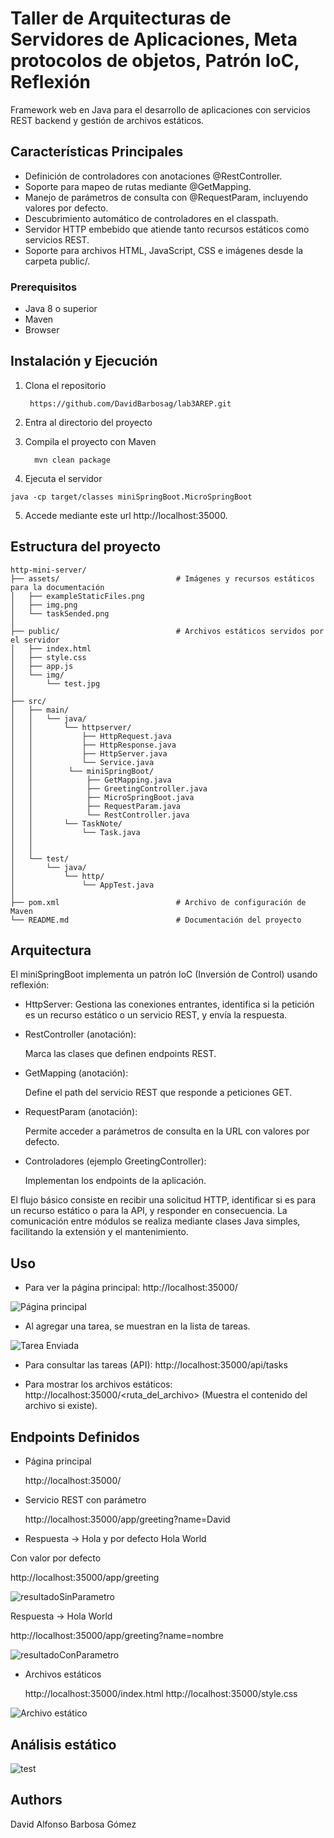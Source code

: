 # Taller de Arquitecturas de Servidores de Aplicaciones, Meta protocolos de objetos, Patrón IoC, Reflexión

Framework web en Java para el desarrollo de aplicaciones con servicios REST backend y gestión de archivos estáticos.

## Características Principales

* Definición de controladores con anotaciones @RestController.
* Soporte para mapeo de rutas mediante @GetMapping.
* Manejo de parámetros de consulta con @RequestParam, incluyendo valores por defecto.
* Descubrimiento automático de controladores en el classpath.
* Servidor HTTP embebido que atiende tanto recursos estáticos como servicios REST.
* Soporte para archivos HTML, JavaScript, CSS e imágenes desde la carpeta public/.

### Prerequisitos

* Java 8 o superior
* Maven
* Browser

## Instalación y Ejecución

1. Clona el repositorio
   ```
    https://github.com/DavidBarbosag/lab3AREP.git
   ```

2. Entra al directorio del proyecto
3. Compila el proyecto con Maven
   ```
     mvn clean package
   ```
4. Ejecuta el servidor
  ```
 java -cp target/classes miniSpringBoot.MicroSpringBoot  
 ```

5. Accede mediante este url http://localhost:35000.


## Estructura del proyecto

```
http-mini-server/
├── assets/                          # Imágenes y recursos estáticos para la documentación
│   ├── exampleStaticFiles.png
│   ├── img.png
│   └── taskSended.png
│
├── public/                          # Archivos estáticos servidos por el servidor
│   ├── index.html
│   ├── style.css
│   ├── app.js
│   └── img/
│       └── test.jpg
│
├── src/
│   ├── main/
│   │   └── java/
│   │       └── httpserver/
│   │           ├── HttpRequest.java
│   │           ├── HttpResponse.java
│   │           ├── HttpServer.java
│   │           └── Service.java
│   │        └── miniSpringBoot/
│   │            ├── GetMapping.java
│   │            ├── GreetingController.java
│   │            ├── MicroSpringBoot.java
│   │            ├── RequestParam.java
│   │            └── RestController.java
│   │       └── TaskNote/
│   │           └── Task.java
│   │            
│   │
│   └── test/
│       └── java/
│           └── http/
│               └── AppTest.java
│
├── pom.xml                          # Archivo de configuración de Maven
└── README.md                        # Documentación del proyecto
```

## Arquitectura

El miniSpringBoot implementa un patrón IoC (Inversión de Control) usando reflexión:



* HttpServer:
    Gestiona las conexiones entrantes, identifica si la petición es un recurso estático o un servicio REST, y envía la respuesta.

* RestController (anotación):

    Marca las clases que definen endpoints REST.

* GetMapping (anotación):

    Define el path del servicio REST que responde a peticiones GET.

* RequestParam (anotación):

    Permite acceder a parámetros de consulta en la URL con valores por defecto.

* Controladores (ejemplo GreetingController):

    Implementan los endpoints de la aplicación.

El flujo básico consiste en recibir una solicitud HTTP, identificar si es para un recurso estático o para la API,
y responder en consecuencia. La comunicación entre módulos se realiza mediante clases Java simples, facilitando la extensión
y el mantenimiento.

## Uso

* Para ver la página principal:
  http://localhost:35000/

![Página principal](assets/img.png)

* Al agregar una tarea, se muestran en la lista de tareas.

![Tarea Enviada](assets/taskSended.png)

* Para consultar las tareas (API):
  http://localhost:35000/api/tasks

* Para mostrar los archivos estáticos:
  http://localhost:35000/<ruta_del_archivo>
  (Muestra el contenido del archivo si existe).


## Endpoints Definidos

* Página principal

    http://localhost:35000/

* Servicio REST con parámetro

    http://localhost:35000/app/greeting?name=David


* Respuesta → Hola <nombre> y por defecto Hola World

Con valor por defecto

http://localhost:35000/app/greeting

![resultadoSinParametro](assets/resSinParam.png)

Respuesta → Hola World

http://localhost:35000/app/greeting?name=nombre

![resultadoConParametro](assets/resParamQ.png)

* Archivos estáticos

    http://localhost:35000/index.html
    http://localhost:35000/style.css


![Archivo estático](assets/exampleStaticFiles.png)

## Análisis estático

![test](assets/tests.png)


## Authors
David Alfonso Barbosa Gómez

   
